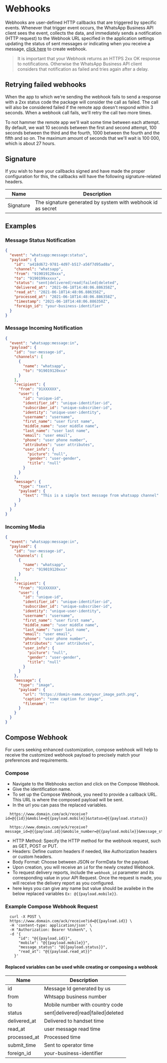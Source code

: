 # Webhooks

Webhooks are user-defined HTTP callbacks that are triggered by specific events. Whenever that trigger event occurs, the WhatsApp Business API client sees the event, collects the data, and immediately sends a notification (HTTP request) to the Webhook URL specified in the application settings updating the status of sent messages or indicating when you receive a message, [click here](/docs/{version}/webhook) to create webhook.

> It is important that your Webhook returns an HTTPS 2xx OK response to notifications. Otherwise the WhatsApp Business API client considers that notification as failed and tries again after a delay.

## Retrying failed webhooks

When the app to which we're sending the webhook fails to send a response with a 2xx status code the package will consider the call as failed. The call will also be considered failed if the remote app doesn't respond within 3 seconds. When a webhook call fails, we'll retry the call two more times.

To not hammer the remote app we'll wait some time between each attempt. By default, we wait 10 seconds between the first and second attempt, 100 seconds between the third and the fourth, 1000 between the fourth and the fifth and so on. The maximum amount of seconds that we'll wait is 100 000, which is about 27 hours.

## Signature

If you wish to have your callbacks signed and have made the proper configuration for this, the callbacks will have the following signature-related headers.

| Name      | Description                                                 |
| --------- | ----------------------------------------------------------- |
| Signature | The signature generated by system with webhook id as secret |

## Examples

### Message Status Notification

```json
{
  "event": "whatsapp:message:status",
  "payload": {
    "id": "a418d672-9781-4d97-b517-a56f7d95ad8a",
    "channel": "whatsapp",
    "from": "919019120xxx",
    "to": "9190199xxxxx",
    "status": "sent|delivered|read|failed|deleted",
    "delivered_at": "2021-06-18T14:48:06.886358Z",
    "read_at": "2021-06-18T14:48:06.886358Z",
    "processed_at": "2021-06-18T14:48:06.886358Z",
    "timestamp": "2021-06-18T14:48:06.886358Z",
    "foreign_id": "your-business-identifier"
  }
}
```

### Message Incoming Notification

```json
{
  "event": "whatsapp:message:in",
  "payload": {
    "id": "our-message-id",
    "channels": [
      {
        "name": "whatsapp",
        "to": "919019120xxx"
      }
    ],
    "recipient": {
      "from": "91XXXXXX",
      "user": {
        "id": "unique-id",
        "identifier_id": "unique-identifier-id",
        "subscriber_id": "unique-subscriber-id",
        "identity": "unique-user-identity",
        "username": "username",
        "first_name": "user first name",
        "middle_name": "user middle name",
        "last_name": "user last name",
        "email": "user email",
        "phone": "user phone number",
        "attributes": "user attributes",
        "user_info": {
          "picture": "null",
          "gender": "user-gender",
          "title": "null"
        }
      }
    },
    "message": {
      "type": "text",
      "payload": {
        "text": "This is a simple text message from whatsapp channel"
      }
    }
  }
}
```

### Incoming Media

```json
{
  "event": "whatsapp:message:in",
  "payload": {
    "id": "our-message-id",
    "channels": [
      {
        "name": "whatsapp",
        "to": "919019120xxx"
      }
    ],
    "recipient": {
      "from": "91XXXXXX",
      "user": {
        "id": "unique-id",
        "identifier_id": "unique-identifier-id",
        "subscriber_id": "unique-subscriber-id",
        "identity": "unique-user-identity",
        "username": "username",
        "first_name": "user first name",
        "middle_name": "user middle name",
        "last_name": "user last name",
        "email": "user email",
        "phone": "user phone number",
        "attributes": "user attributes",
        "user_info": {
          "picture": "null",
          "gender": "user-gender",
          "title": "null"
        }
      }
    },
    "message": {
      "type": "image",
      "payload": {
        "url": "https://domin-name.com/your_image_path.png",
        "caption": "some caption for image",
        "filename": ""
      }
    }
  }
}
```

## Compose Webhook

For users seeking enhanced customization, compose webhook will help to receive the customized webhook payload to precisely match your preferences and requirements.
### Compose
- Navigate to the Webhooks section and click on the Compose Webhook.
- Give the identification name.
- To set up the Compose Webhook, you need to provide a callback URL. This URL is where the composed payload will be sent.
- In the url you can pass the replaced variables.

```
  https://www.domain.com/ack/receive?id=@{{id}}&mobile=@{{payload.mobile}}&status=@{{payload.status}}  
``` 
```
  https://www.domain.com/ack/receive?message_id=@{{payload.id}}&mobile_number=@{{payload.mobile}}&message_status=@{{payload.status}}
```
- HTTP Method: Specify the HTTP method for the webhook request, such as GET, POST or PUT.
- Headers: Define custom headers if needed, like Authorization headers or custom headers.
- Body Format: Choose between JSON or FormData for the payload.
- Upon creation, you will receive an `id` for the newly created Webhook.
- To request delivery reports, include the `webhook_id` parameter and its corresponding value in your API Request. Once the request is made, you will receive the delivery report as you configured.
- here keys you can give any name but value should be availebe in the below replaced variables `Ex: @{{payload.mobile}}`.

### Example Compose Webhook Request
```
  curl -X POST \
  https://www.domain.com/ack/receive?id=@{{payload.id}} \
  -H 'content-type: application/json' \
  -H "Authorization: Bearer %token%", \
  -d '{
      "id": "@{{payload.id}}",
      "mobile": "@{{payload.mobile}}",
      "message_status": "@{{payload.status}}",
      "read_at": "@{{payload.read_at}}"
    }'
``` 
#### Replaced variables can be used while creating or composing a webhook

| Name          | Description                                             |
| ------------- | ------------------------------------------------------- |
| id            | Message Id generated by us                              |
| from          | Whtsapp business number                                 |
| to            | Mobile number with country code                         |
| status        | sent\|delivered\|read\|failed\|deleted                  |
| delivered_at  | Delivered to handset time                               |
| read_at       | user message read time                                  |
| processed_at  | Processed time                                          |
| submit_time   | Sent to operator time                                   |
| foreign_id    | your-business-identifier                                |